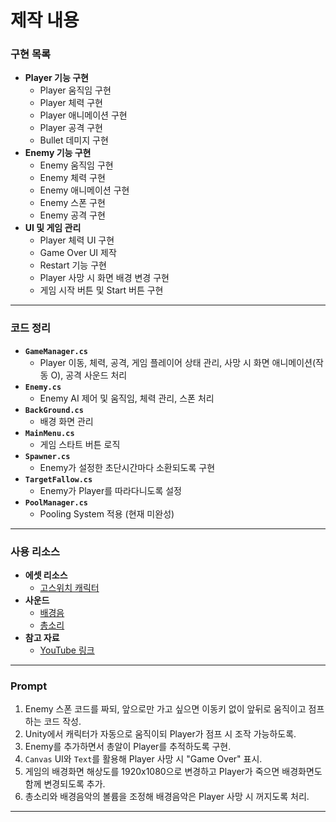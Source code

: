 # 제작 내용

### 구현 목록
- **Player 기능 구현**
  - Player 움직임 구현
  - Player 체력 구현
  - Player 애니메이션 구현
  - Player 공격 구현
  - Bullet 데미지 구현
- **Enemy 기능 구현**
  - Enemy 움직임 구현
  - Enemy 체력 구현
  - Enemy 애니메이션 구현
  - Enemy 스폰 구현
  - Enemy 공격 구현
- **UI 및 게임 관리**
  - Player 체력 UI 구현
  - Game Over UI 제작
  - Restart 기능 구현
  - Player 사망 시 화면 배경 변경 구현
  - 게임 시작 버튼 및 Start 버튼 구현

---

### 코드 정리
- **`GameManager.cs`**
  - Player 이동, 체력, 공격, 게임 플레이어 상태 관리, 사망 시 화면 애니메이션(작동 O), 공격 사운드 처리
- **`Enemy.cs`**
  - Enemy AI 제어 및 움직임, 체력 관리, 스폰 처리
- **`BackGround.cs`**
  - 배경 화면 관리
- **`MainMenu.cs`**
  - 게임 스타트 버튼 로직
- **`Spawner.cs`**
  - Enemy가 설정한 초단시간마다 소환되도록 구현
- **`TargetFallow.cs`**
  - Enemy가 Player를 따라다니도록 설정
- **`PoolManager.cs`**
  - Pooling System 적용 (현재 미완성)

---

### 사용 리소스
- **에셋 리소스**
  - [고스위치 캐릭터](https://assetstore.unity.com/packages/2d/characters/gothicvania-swamp-152865)
- **사운드**
  - [배경음](https://freesound.org/people/Mrthenoronha/sounds/653527/)
  - [총소리](https://freesound.org/people/LittleRobotSoundFactory/sounds/270343/)
- **참고 자료**
  - [YouTube 링크](https://www.youtube.com/watch?v=MmW166chj54&list=PLo-mt5lu5TeZf8wMHgT_DHApkMjf6i3ix)

---

### Prompt
1. Enemy 스폰 코드를 짜되, 앞으로만 가고 싶으면 이동키 없이 앞뒤로 움직이고 점프하는 코드 작성.
2. Unity에서 캐릭터가 자동으로 움직이되 Player가 점프 시 조작 가능하도록.
3. Enemy를 추가하면서 총알이 Player를 추적하도록 구현.
4. `Canvas` UI와 `Text`를 활용해 Player 사망 시 "Game Over" 표시.
5. 게임의 배경화면 해상도를 1920x1080으로 변경하고 Player가 죽으면 배경화면도 함께 변경되도록 추가.
6. 총소리와 배경음악의 볼륨을 조정해 배경음악은 Player 사망 시 꺼지도록 처리.

---

